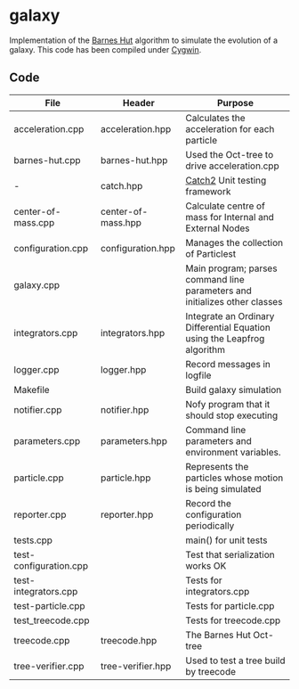 # galaxy

Implementation of the [Barnes Hut](https://en.wikipedia.org/wiki/Barnes%E2%80%93Hut_simulation) algorithm
to simulate the evolution of a galaxy. This code has been compiled under [Cygwin](https://www.cygwin.com/).

## Code

 File|Header|Purpose 
---------------------|------------------|---------------------------------------------------------------------
acceleration.cpp|acceleration.hpp|Calculates the acceleration for each particle 
barnes-hut.cpp|barnes-hut.hpp|Used the Oct-tree to drive acceleration.cpp
-|catch.hpp|[Catch2]( https://github.com/catchorg/Catch2/tree/v2.x/single_include/catch2) Unit testing framework 
center-of-mass.cpp|center-of-mass.hpp|Calculate centre of mass for Internal and External Nodes 
configuration.cpp|configuration.hpp|Manages the collection of Particlest 
galaxy.cpp||Main program; parses command line parameters and initializes other classes
integrators.cpp|integrators.hpp|Integrate an Ordinary Differential Equation using the Leapfrog algorithm
logger.cpp|logger.hpp|Record messages in logfile
Makefile||Build galaxy simulation 
notifier.cpp|notifier.hpp|Nofy program that it should stop executing
parameters.cpp|parameters.hpp|Command line parameters and environment variables.
particle.cpp|particle.hpp|Represents the particles whose motion is being simulated
reporter.cpp|reporter.hpp|Record the configuration periodically 
tests.cpp||main() for unit tests 
test-configuration.cpp||Test that serialization works OK
test-integrators.cpp||Tests for integrators.cpp 
test-particle.cpp||Tests for particle.cpp 
test_treecode.cpp||Tests for treecode.cpp
treecode.cpp|treecode.hpp|The Barnes Hut Oct-tree
tree-verifier.cpp|tree-verifier.hpp|Used to test a tree build by treecode
